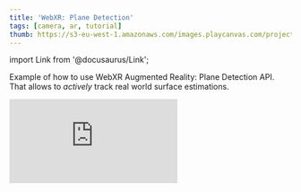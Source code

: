 ```yaml
---
title: 'WebXR: Plane Detection'
tags: [camera, ar, tutorial]
thumb: https://s3-eu-west-1.amazonaws.com/images.playcanvas.com/projects/12/782753/602922-image-75.jpg
---
```


import Link from '@docusaurus/Link';

Example of how to use WebXR Augmented Reality: Plane Detection API. That allows to *actively* track real world surface estimations.

<div className="iframe-container">
    <iframe loading="lazy" src="https://playcanv.as/p/f2ESRGge/" title="WebXR: Plane Detection" webkitallowfullscreen="true" mozallowfullscreen="true" allow="autoplay *;xr-spatial-tracking *" allowfullscreen="true" allowvr="" scrolling="no" frameborder="0" />
</div>

<Link to='https://playcanvas.com/project/782753/'>Open Project ↗</Link>
